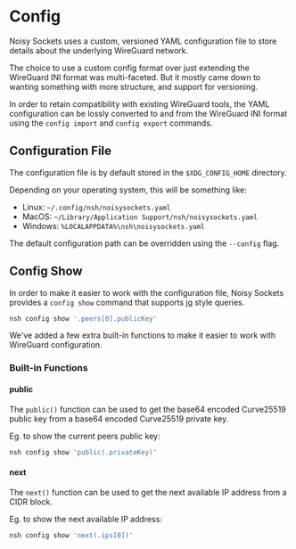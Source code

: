 # Config

Noisy Sockets uses a custom, versioned YAML configuration file to store details 
about the underlying WireGuard network.

The choice to use a custom config format over just extending the WireGuard INI
format was multi-faceted. But it mostly came down to wanting something with more
structure, and support for versioning.

In order to retain compatibility with existing WireGuard tools, the YAML 
configuration can be lossly converted to and from the WireGuard INI format using 
the `config import` and `config export` commands.

## Configuration File

The configuration file is by default stored in the `$XDG_CONFIG_HOME` directory.

Depending on your operating system, this will be something like:

- Linux: `~/.config/nsh/noisysockets.yaml`
- MacOS: `~/Library/Application Support/nsh/noisysockets.yaml`
- Windows: `%LOCALAPPDATA%\nsh\noisysockets.yaml`

The default configuration path can be overridden using the `--config` flag.

## Config Show

In order to make it easier to work with the configuration file, Noisy Sockets
provides a `config show` command that supports [jq](https://stedolan.github.io/jq/)
style queries.

```bash
nsh config show '.peers[0].publicKey'
```

We've added a few extra built-in functions to make it easier to work with 
WireGuard configuration.

### Built-in Functions

#### public

The `public()` function can be used to get the base64 encoded Curve25519 
public key from a base64 encoded Curve25519 private key.

Eg. to show the current peers public key:

```bash
nsh config show 'public(.privateKey)'
```

#### next

The `next()` function can be used to get the next available IP address from a
CIDR block.

Eg. to show the next available IP address:

```bash
nsh config show 'next(.ips[0])'
```
